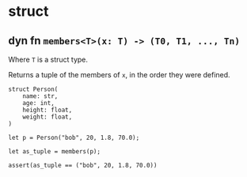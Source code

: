 # struct

## dyn fn `members<T>(x: T) -> (T0, T1, ..., Tn)`
Where `T` is a struct type.

Returns a tuple of the members of `x`, in the order they were defined.

```xray
struct Person(
    name: str,
    age: int,
    height: float,
    weight: float,
)

let p = Person("bob", 20, 1.8, 70.0);

let as_tuple = members(p);

assert(as_tuple == ("bob", 20, 1.8, 70.0))
```
